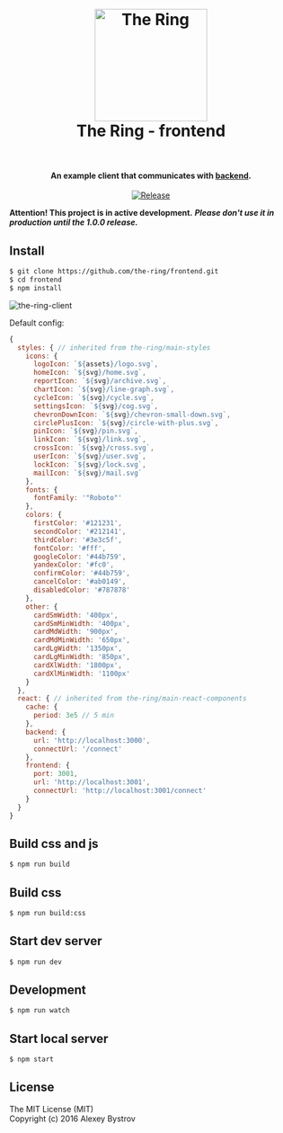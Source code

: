 <h1 align="center">
  <br>
  <img src="https://avatars1.githubusercontent.com/u/19213164?v=3&s=200" alt="The Ring" width="200">
  <br>
  The Ring - frontend
  <br>
  <br>
</h1>

<h4 align="center">An example client that communicates with <a href="https://github.com/the-ring/backend">backend</a>.</h4>

<p align="center">
  <a href="https://github.com/the-ring/backend/main-styles"><img src="https://img.shields.io/github/tag/the-ring/main-styles.svg" alt="Release"></a>
</p>

**Attention! This project is in active development.**
***Please don't use it in production until the 1.0.0 release.***

## Install
```sh
$ git clone https://github.com/the-ring/frontend.git
$ cd frontend
$ npm install
```

![the-ring-client](https://cloud.githubusercontent.com/assets/2401029/16206844/fba23d5a-3732-11e6-90eb-057d22178c83.gif)

Default config:
```js
{
  styles: { // inherited from the-ring/main-styles
    icons: {
      logoIcon: `${assets}/logo.svg`,
      homeIcon: `${svg}/home.svg`,
      reportIcon: `${svg}/archive.svg`,
      chartIcon: `${svg}/line-graph.svg`,
      cycleIcon: `${svg}/cycle.svg`,
      settingsIcon: `${svg}/cog.svg`,
      chevronDownIcon: `${svg}/chevron-small-down.svg`,
      circlePlusIcon: `${svg}/circle-with-plus.svg`,
      pinIcon: `${svg}/pin.svg`,
      linkIcon: `${svg}/link.svg`,
      crossIcon: `${svg}/cross.svg`,
      userIcon: `${svg}/user.svg`,
      lockIcon: `${svg}/lock.svg`,
      mailIcon: `${svg}/mail.svg`
    },
    fonts: {
      fontFamily: '"Roboto"'
    },
    colors: {
      firstColor: '#121231',
      secondColor: '#212141',
      thirdColor: '#3e3c5f',
      fontColor: '#fff',
      googleColor: '#44b759',
      yandexColor: '#fc0',
      confirmColor: '#44b759',
      cancelColor: '#ab0149',
      disabledColor: '#787878'
    },
    other: {
      cardSmWidth: '400px',
      cardSmMinWidth: '400px',
      cardMdWidth: '900px',
      cardMdMinWidth: '650px',
      cardLgWidth: '1350px',
      cardLgMinWidth: '850px',
      cardXlWidth: '1800px',
      cardXlMinWidth: '1100px'
    }
  },
  react: { // inherited from the-ring/main-react-components
    cache: {
      period: 3e5 // 5 min
    },
    backend: {
      url: 'http://localhost:3000',
      connectUrl: '/connect'
    },
    frontend: {
      port: 3001,
      url: 'http://localhost:3001',
      connectUrl: 'http://localhost:3001/connect'
    }
  }
}
```

## Build css and js
```sh
$ npm run build
```

## Build css
```sh
$ npm run build:css
```

## Start dev server
```sh
$ npm run dev
```

## Development
```sh
$ npm run watch
```

## Start local server
```sh
$ npm start
```

## License

The MIT License (MIT)<br/>
Copyright (c) 2016 Alexey Bystrov
